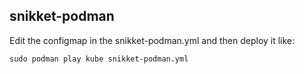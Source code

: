 ## snikket-podman

Edit the configmap in the snikket-podman.yml and then deploy it like:

```
sudo podman play kube snikket-podman.yml
```
